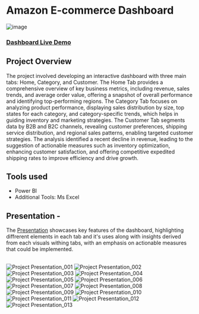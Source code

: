 # Amazon E-commerce Dashboard

![image](https://github.com/user-attachments/assets/4bc6315e-18c7-4889-9e34-d4abb52667af)

### [Dashboard Live Demo](https://project.novypro.com/ucHUr8)

## Project Overview
The project involved developing an interactive dashboard with three main tabs: Home, Category, and Customer. The Home Tab provides a comprehensive overview of key business metrics, including revenue, sales trends, and average order value, offering a snapshot of overall performance and identifying top-performing regions. The Category Tab focuses on analyzing product performance, displaying sales distribution by size, top states for each category, and category-specific trends, which helps in guiding inventory and marketing strategies. The Customer Tab segments data by B2B and B2C channels, revealing customer preferences, shipping service distribution, and regional sales patterns, enabling targeted customer strategies. The analysis identified a recent decline in revenue, leading to the suggestion of actionable measures such as inventory optimization, enhancing customer satisfaction, and offering competitive expedited shipping rates to improve efficiency and drive growth.


## Tools used
-  Power BI
- Additional Tools: Ms Excel

## Presentation -
The [Presentation](https://github.com/subrotodutta21/Amazon_E-commerce_Dashboard/blob/e0c8aaf5264327446cec6e331db5326c34035fb2/Project%20Presentation.pdf) showcases key features of the dashboard, highlighting diffrerent elements in each tab and it's uses along with insights derived from each visuals withing tabs, with an emphasis on actionable measures that could be implemented.<br>
<br>

![Project Presentation_001](https://github.com/user-attachments/assets/5d6bac5d-ae27-41ba-a98c-df31d1d50d7d)
![Project Presentation_002](https://github.com/user-attachments/assets/ae588535-2615-42b7-a392-3576171b1d16)
![Project Presentation_003](https://github.com/user-attachments/assets/0042593d-c0a8-4645-a306-de1b405a2bac)
![Project Presentation_004](https://github.com/user-attachments/assets/aaea8599-0774-464c-a2e1-2abc7a839060)
![Project Presentation_005](https://github.com/user-attachments/assets/7ec97aee-14af-4da0-9e55-95030c8bada6)
![Project Presentation_006](https://github.com/user-attachments/assets/72e60fb2-fc44-4b21-a444-15b51a276cc6)
![Project Presentation_007](https://github.com/user-attachments/assets/ad547a80-4ff2-4bd8-b2f3-eec5e11a2b0c)
![Project Presentation_008](https://github.com/user-attachments/assets/f1679565-1885-42a6-b831-2ceaff382e45)
![Project Presentation_009](https://github.com/user-attachments/assets/0b5aa721-aed2-4ca6-bcba-05902b15617f)
![Project Presentation_010](https://github.com/user-attachments/assets/72eca803-d712-4b61-a6f7-c53b3e9e3349)
![Project Presentation_011](https://github.com/user-attachments/assets/24e604b2-4138-40fd-b5d8-8c8ef2c9b0e1)
![Project Presentation_012](https://github.com/user-attachments/assets/a1a081d7-c1bc-434c-b1f7-22cf39943a35)
![Project Presentation_013](https://github.com/user-attachments/assets/09bd3443-8429-4d6a-a56f-f02eacb3f7de)
